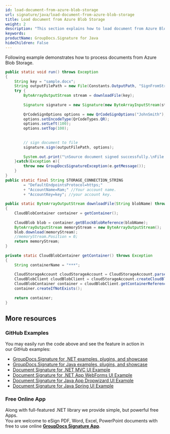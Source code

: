 ```yaml
---
id: load-document-from-azure-blob-storage
url: signature/java/load-document-from-azure-blob-storage
title: Load document from Azure Blob Storage
weight: 2
description: "This section explains how to load document from Azure Blob Storage with GroupDocs.Signature API."
keywords: 
productName: GroupDocs.Signature for Java
hideChildren: False
---
```

Following example demonstrates how to process documents from Azure Blob Storage.

```java
public static void run() throws Exception
{
    String key = "sample.docx";
    String outputFilePath = new File(Constants.OutputPath, "SignFromStream//signedSample.docx").getPath();
    try {
        ByteArrayOutputStream stream = downloadFile(key);
 
        Signature signature = new Signature(new ByteArrayInputStream(stream.toByteArray()));
 
        QrCodeSignOptions options = new QrCodeSignOptions("JohnSmith");
        options.setEncodeType(QrCodeTypes.QR);
        options.setLeft(100);
        options.setTop(100);
 
 
        // sign document to file
        signature.sign(outputFilePath, options);
 
        System.out.print("\nSource document signed successfully.\nFile saved at " + outputFilePath);
    }catch(Exception e){
        throw new GroupDocsSignatureException(e.getMessage());
    }
}
public static final String STORAGE_CONNECTION_STRING
        = "DefaultEndpointsProtocol=https;"
        + "AccountName=Ram;" //Your account name.
        + "AccountKey=key"; //your account key.
 
public static ByteArrayOutputStream downloadFile(String blobName) throws Exception
{
    CloudBlobContainer container = getContainer();
 
    CloudBlob blob = container.getBlockBlobReference(blobName);
    ByteArrayOutputStream memoryStream = new ByteArrayOutputStream();
    blob.download(memoryStream);
    //memoryStream.Position = 0;
    return memoryStream;
}
 
private static CloudBlobContainer getContainer() throws Exception
{
    String containerName = "***";
 
    CloudStorageAccount cloudStorageAccount = CloudStorageAccount.parse(STORAGE_CONNECTION_STRING);
    CloudBlobClient cloudBlobClient = cloudStorageAccount.createCloudBlobClient();
    CloudBlobContainer container = cloudBlobClient.getContainerReference(containerName);
    container.createIfNotExists();
 
    return container;
}
```

## More resources

### GitHub Examples 

You may easily run the code above and see the feature in action in our GitHub examples:

*   [GroupDocs.Signature for .NET examples, plugins, and showcase](https://github.com/groupdocs-signature/GroupDocs.Signature-for-.NET)    
*   [GroupDocs.Signature for Java examples, plugins, and showcase](https://github.com/groupdocs-signature/GroupDocs.Signature-for-Java)    
*   [Document Signature for .NET MVC UI Example](https://github.com/groupdocs-signature/GroupDocs.Signature-for-.NET-MVC)    
*   [Document Signature for .NET App WebForms UI Example](https://github.com/groupdocs-signature/GroupDocs.Signature-for-.NET-WebForms)    
*   [Document Signature for Java App Dropwizard UI Example](https://github.com/groupdocs-signature/GroupDocs.Signature-for-Java-Dropwizard)   
*   [Document Signature for Java Spring UI Example](https://github.com/groupdocs-signature/GroupDocs.Signature-for-Java-Spring)
    

### Free Online App 

Along with full-featured .NET library we provide simple, but powerful free Apps.  
You are welcome to eSign PDF, Word, Excel, PowerPoint documents with free to use online **[GroupDocs Signature App](https://products.groupdocs.app/signature)**.
